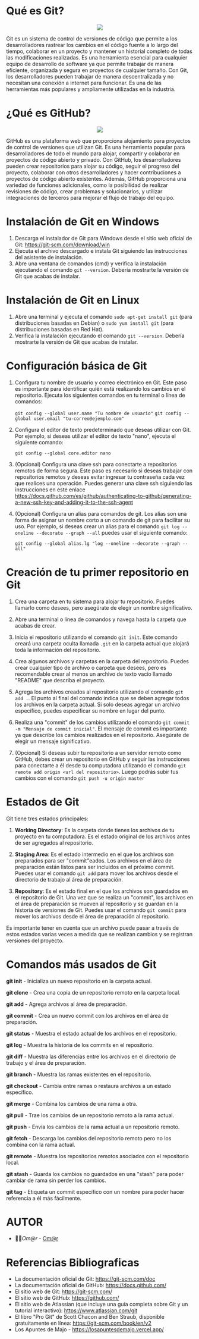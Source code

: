 # Qué es Git?

<p align="center">
  <img src="git.png" />
</p>

Git es un sistema de control de versiones de código que permite a los desarrolladores rastrear los cambios en el código fuente a lo largo del tiempo, colaborar en un proyecto y mantener un historial completo de todas las modificaciones realizadas. Es una herramienta esencial para cualquier equipo de desarrollo de software ya que permite trabajar de manera eficiente, organizada y segura en proyectos de cualquier tamaño. Con Git, los desarrolladores pueden trabajar de manera descentralizada y no necesitan una conexión a internet para funcionar. Es una de las herramientas más populares y ampliamente utilizadas en la industria.

# ¿Qué es GitHub?

<p align="center">
  <img src="github2.jpg" />
</p>

GitHub es una plataforma web que proporciona alojamiento para proyectos de control de versiones que utilizan Git. Es una herramienta popular para desarrolladores de todo el mundo para alojar, compartir y colaborar en proyectos de código abierto y privado. Con GitHub, los desarrolladores pueden crear repositorios para alojar su código, seguir el progreso del proyecto, colaborar con otros desarrolladores y hacer contribuciones a proyectos de código abierto existentes. Además, GitHub proporciona una variedad de funciones adicionales, como la posibilidad de realizar revisiones de código, crear problemas y solucionarlos, y utilizar integraciones de terceros para mejorar el flujo de trabajo del equipo.


# Instalación de Git en Windows
1. Descarga el instalador de Git para Windows desde el sitio web oficial de Git: https://git-scm.com/download/win
2. Ejecuta el archivo descargado e instala Git siguiendo las instrucciones del asistente de instalación.
3. Abre una ventana de comandos (cmd) y verifica la instalación ejecutando el comando `git --version`. Debería mostrarte la versión de Git que acabas de instalar.

# Instalación de Git en Linux
1. Abre una terminal y ejecuta el comando `sudo apt-get install git` (para distribuciones basadas en Debian) o `sudo yum install git` (para distribuciones basadas en Red Hat).
2. Verifica la instalación ejecutando el comando `git --version`. Debería mostrarte la versión de Git que acabas de instalar.

# Configuración básica de Git
1. Configura tu nombre de usuario y correo electrónico en Git. Este paso es importante para identificar quién está realizando los cambios en el repositorio. Ejecuta los siguientes comandos en tu terminal o línea de comandos:

    `git config --global user.name "Tu nombre de usuario"`
    `git config --global user.email "tu-correo@ejemplo.com"`


2. Configura el editor de texto predeterminado que deseas utilizar con Git. Por ejemplo, si deseas utilizar el editor de texto "nano", ejecuta el siguiente comando:

    `git config --global core.editor nano`


3. (Opcional) Configura una clave ssh para conectarte a repositorios remotos de forma segura. Este paso es necesario si deseas trabajar con repositorios remotos y deseas evitar ingresar tu contraseña cada vez que realices una operación. Puedes generar una clave ssh siguiendo las instrucciones en este enlace https://docs.github.com/es/github/authenticating-to-github/generating-a-new-ssh-key-and-adding-it-to-the-ssh-agent

4. (Opcional) Configura un alias para comandos de git. Los alias son una forma de asignar un nombre corto a un comando de git para facilitar su uso. Por ejemplo, si deseas crear un alias para el comando `git log --oneline --decorate --graph --all` puedes usar el siguiente comando: 

    `git config --global alias.lg "log --oneline --decorate --graph --all"`

# Creación de tu primer repositorio en Git
1. Crea una carpeta en tu sistema para alojar tu repositorio. Puedes llamarlo como desees, pero asegúrate de elegir un nombre significativo.

2. Abre una terminal o línea de comandos y navega hasta la carpeta que acabas de crear.

3. Inicia el repositorio utilizando el comando `git init`. Este comando creará una carpeta oculta llamada `.git` en la carpeta actual que alojará toda la información del repositorio.

4. Crea algunos archivos y carpetas en la carpeta del repositorio. Puedes crear cualquier tipo de archivo o carpeta que desees, pero es recomendable crear al menos un archivo de texto vacío llamado "README" que describa el proyecto.

5. Agrega los archivos creados al repositorio utilizando el comando `git add .`. El punto al final del comando indica que se deben agregar todos los archivos en la carpeta actual. Si solo deseas agregar un archivo específico, puedes especificar su nombre en lugar del punto.

6. Realiza una "commit" de los cambios utilizando el comando `git commit -m "Mensaje de commit inicial"`. El mensaje de commit es importante ya que describe los cambios realizados en el repositorio. Asegúrate de elegir un mensaje significativo.

7. (Opcional) Si deseas subir tu repositorio a un servidor remoto como GitHub, debes crear un repositorio en GitHub y seguir las instrucciones para conectarte a él desde tu computadora utilizando el comando `git remote add origin <url del repositorio>`. Luego podrás subir tus cambios con el comando `git push -u origin master`

# Estados de Git
Git tiene tres estados principales:

1. **Working Directory**: Es la carpeta donde tienes los archivos de tu proyecto en tu computadora. Es el estado original de los archivos antes de ser agregados al repositorio.

2. **Staging Area**: Es el estado intermedio en el que los archivos son preparados para ser "commit"eados. Los archivos en el área de preparación están listos para ser incluidos en el próximo commit. Puedes usar el comando `git add` para mover los archivos desde el directorio de trabajo al área de preparación.

3. **Repository**: Es el estado final en el que los archivos son guardados en el repositorio de Git. Una vez que se realiza un "commit", los archivos en el área de preparación se mueven al repositorio y se guardan en la historia de versiones de Git. Puedes usar el comando `git commit` para mover los archivos desde el área de preparación al repositorio.

Es importante tener en cuenta que un archivo puede pasar a través de estos estados varias veces a medida que se realizan cambios y se registran versiones del proyecto.

# Comandos más usados de Git

**git init** - Inicializa un nuevo repositorio en la carpeta actual.

**git clone** - Crea una copia de un repositorio remoto en la carpeta local.

**git add** - Agrega archivos al área de preparación.

**git commit** - Crea un nuevo commit con los archivos en el área de preparación.

**git status** - Muestra el estado actual de los archivos en el repositorio.

**git log** - Muestra la historia de los commits en el repositorio.

**git diff** - Muestra las diferencias entre los archivos en el directorio de trabajo y el área de preparación.

**git branch** - Muestra las ramas existentes en el repositorio.

**git checkout** - Cambia entre ramas o restaura archivos a un estado específico.

**git merge** - Combina los cambios de una rama a otra.

**git pull** - Trae los cambios de un repositorio remoto a la rama actual.

**git push** - Envía los cambios de la rama actual a un repositorio remoto.

**git fetch** - Descarga los cambios del repositorio remoto pero no los combina con la rama actual.

**git remote** - Muestra los repositorios remotos asociados con el repositorio local.

**git stash** - Guarda los cambios no guardados en una "stash" para poder cambiar de rama sin perder los cambios.

**git tag** - Etiqueta un commit específico con un nombre para poder hacer referencia a él más fácilmente.


# **AUTOR**
* 👨‍💻*Om@r* - [Om@r](https://github.com/OmarUTEC)

# Referencias Bibliograficas

- La documentación oficial de Git: https://git-scm.com/doc
- La documentación oficial de GitHub: https://docs.github.com/
- El sitio web de Git: https://git-scm.com/
- El sitio web de GitHub: https://github.com/
- El sitio web de Atlassian (que incluye una guía completa sobre Git y un tutorial interactivo): https://www.atlassian.com/git
- El libro "Pro Git" de Scott Chacon and Ben Straub, disponible gratuitamente en línea: https://git-scm.com/book/en/v2
- Los Apuntes de Majo - https://losapuntesdemajo.vercel.app/